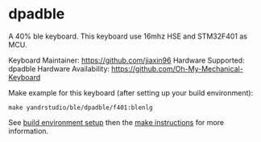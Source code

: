 dpadble
===

A 40% ble keyboard.
This keyboard use 16mhz HSE and STM32F401 as MCU.

Keyboard Maintainer: https://github.com/jiaxin96
Hardware Supported: dpadble
Hardware Availability: https://github.com/Oh-My-Mechanical-Keyboard 

Make example for this keyboard (after setting up your build environment):

    make yandrstudio/ble/dpadble/f401:blenlg

See [build environment setup](https://docs.qmk.fm/#/getting_started_build_tools) then the [make instructions](https://docs.qmk.fm/#/getting_started_make_guide) for more information.
